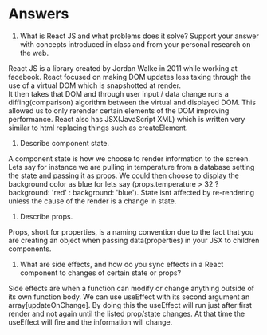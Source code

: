 # Answers

1. What is React JS and what problems does it solve? Support your answer with concepts introduced in class and from your personal research on the web.


React JS is a library created by Jordan Walke in 2011 while working at facebook.  React focused on making DOM updates less taxing through the use of a virtual DOM which is snapshotted at render.  
It then takes that DOM and through user input / data change runs a diffing(comparison) algorithm between the virtual and displayed DOM.  This allowed us to only rerender certain elements of the DOM improving performance.
React also has JSX(JavaScript XML) which is written very similar to html replacing things such as createElement.

1. Describe component state.

A component state is how we choose to render information to the screen.  Lets say for instance we are pulling in temperature from a database setting the state and passing it as props.  We could then choose to display the background
color as blue for lets say (props.temperature > 32 ? background: 'red' : background: 'blue').  State isnt affected by re-rendering unless the cause of the render is a change in state.

1. Describe props.

Props, short for properties, is a naming convention due to the fact that you are creating an object when passing data(properties) in your JSX to children components. 

1. What are side effects, and how do you sync effects in a React component to changes of certain state or props?

Side effects are when a function can modify or change anything outside of its own function body.  We can use useEffect with its second argument an array[updateOnChange].  By doing this the useEffect will run just after first render and not again
until the listed prop/state changes.  At that time the useEffect will fire and the information will change.
